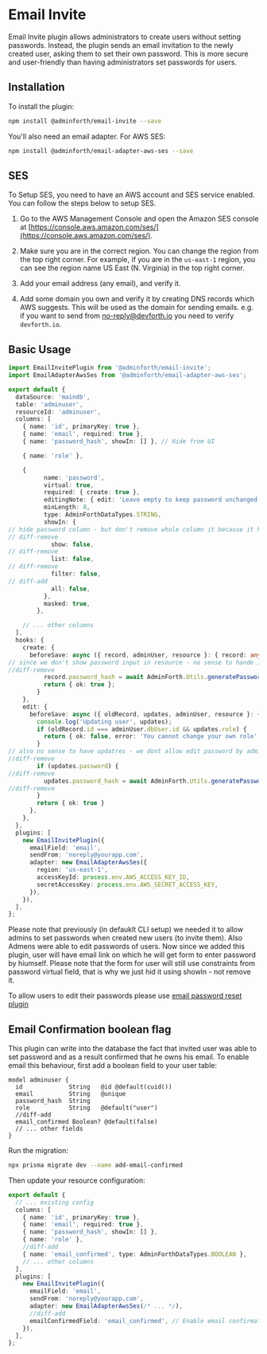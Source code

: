# Email Invite

Email Invite plugin allows administrators to create users without setting passwords. Instead, the plugin sends an email invitation to the newly created user, asking them to set their own password. This is more secure and user-friendly than having administrators set passwords for users.

## Installation

To install the plugin:

```bash
npm install @adminforth/email-invite --save
```

You'll also need an email adapter. For AWS SES:

```bash
npm install @adminforth/email-adapter-aws-ses --save
```

## SES

To Setup SES, you need to have an AWS account and SES service enabled. You can follow the steps below to setup SES.

1. Go to the AWS Management Console and open the Amazon SES console at [https://console.aws.amazon.com/ses/](https://console.aws.amazon.com/ses/).
2. Make sure you are in the correct region. You can change the region from the top right corner. For example, if you are in the `us-east-1` region, you can see the region name US East (N. Virginia) in the top right corner.

3. Add your email address (any email), and verify it.
4. Add some domain you own and verify it by creating DNS records which AWS suggests. This will be used as the domain for sending emails. e.g. if you want to send from no-reply@devforth.io you need to verify `devforth.io`. 

## Basic Usage

```typescript title="./resources/adminuser.ts"
import EmailInvitePlugin from '@adminforth/email-invite';
import EmailAdapterAwsSes from '@adminforth/email-adapter-aws-ses';

export default {
  dataSource: 'maindb',
  table: 'adminuser',
  resourceId: 'adminuser',
  columns: [
    { name: 'id', primaryKey: true },
    { name: 'email', required: true },
    { name: 'password_hash', showIn: [] }, // Hide from UI

    { name: 'role' },

    {
          name: 'password',
          virtual: true,
          required: { create: true },
          editingNote: { edit: 'Leave empty to keep password unchanged' },
          minLength: 8,
          type: AdminForthDataTypes.STRING,
          showIn: {
// hide password column - but don't remove whole column it because it has constrains for password field!
// diff-remove
            show: false,
// diff-remove
            list: false,
// diff-remove
            filter: false,
// diff-add
            all: false,
          },
          masked: true,
        },

    // ... other columns
  ],
  hooks: {
    create: {
      beforeSave: async ({ record, adminUser, resource }: { record: any, adminUser: AdminUser, resource: AdminForthResource }) => {
// since we don't show password input in resource - no sense to hande it in hook anymore!       
//diff-remove   
          record.password_hash = await AdminForth.Utils.generatePasswordHash(record.password);
          return { ok: true };
        }
    },
    edit: {
      beforeSave: async ({ oldRecord, updates, adminUser, resource }: { oldRecord: any, updates: any, adminUser: AdminUser, resource: AdminForthResource }) => {
        console.log('Updating user', updates);
        if (oldRecord.id === adminUser.dbUser.id && updates.role) {
          return { ok: false, error: 'You cannot change your own role' };
        }
// also no sense to have updatres - we dont allow edit password by admin anymore
//diff-remove  
        if (updates.password) {
//diff-remove  
          updates.password_hash = await AdminForth.Utils.generatePasswordHash(updates.password);
//diff-remove  
        }
        return { ok: true }
      },
    },
  },
  plugins: [
    new EmailInvitePlugin({
      emailField: 'email',
      sendFrom: 'noreply@yourapp.com',
      adapter: new EmailAdapterAwsSes({
        region: 'us-east-1',
        accessKeyId: process.env.AWS_ACCESS_KEY_ID,
        secretAccessKey: process.env.AWS_SECRET_ACCESS_KEY,
      }),
    }),
  ],
};
```

Please note that previously (in defauklt CLI setup) we needed it to allow admins to set passwords when created new users (to invite them). Also Admens were able to edit passwords of users.
Now since we added this plugin, user will have email link on which he will get form to enter password by hiumself.
Please note that the form for user will still use constraints from password virtual field, that is why we just hid it using showIn - not remove it.

To allow users to edit their passwords please use [email password reset plugin](https://adminforth.dev/docs/tutorial/Plugins/email-password-reset/)

## Email Confirmation boolean flag

This plugin can write into the database the fact that invited user was able to set password and as a result confirmed that he owns his email.
To enable email this behaviour, first add a boolean field to your user table:

```prisma title="./schema.prisma"
model adminuser {
  id             String   @id @default(cuid())
  email          String   @unique
  password_hash  String
  role           String   @default("user")
  //diff-add
  email_confirmed Boolean? @default(false)
  // ... other fields
}
```

Run the migration:

```bash
npx prisma migrate dev --name add-email-confirmed
```

Then update your resource configuration:

```typescript title="./resources/adminuser.ts"
export default {
  // ... existing config
  columns: [
    { name: 'id', primaryKey: true },
    { name: 'email', required: true },
    { name: 'password_hash', showIn: [] },
    { name: 'role' },
    //diff-add
    { name: 'email_confirmed', type: AdminForthDataTypes.BOOLEAN },
    // ... other columns
  ],
  plugins: [
    new EmailInvitePlugin({
      emailField: 'email',
      sendFrom: 'noreply@yourapp.com',
      adapter: new EmailAdapterAwsSes(/* ... */),
      //diff-add
      emailConfirmedField: 'email_confirmed', // Enable email confirmation
    }),
  ],
};
```

